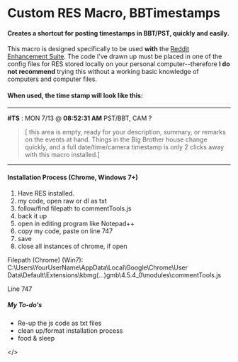 # Custom RES Macro, BBTimestamps
#### Creates a shortcut for posting timestamps in BBT/PST, quickly and easily.

This macro is designed specifically to be used **with** the [Reddit Enhancement Suite](http://redditenhancementsuite.com/).
The code I've drawn up must be placed in one of the config files for RES stored locally on your personal computer--therefore **I do not recommend** trying this without a working basic knowledge of computers and computer files.

#### When used, the time stamp will look like this:

---
**\#TS** : MON 7/13 @ **08:52:31 AM** PST/BBT, CAM ? 

> [ this area is empty, ready for your description, summary, or remarks on the events at hand. Things in the Big Brother house change quickly, and a full date/time/camera timestamp is only 2 clicks away with this macro installed.]

---

#### Installation Process (Chrome, Windows 7+)
1. Have RES installed.
2. my code, open raw or dl as txt
3. follow/find filepath to commentTools.js
4. back it up
5. open in editing program like Notepad++
6. copy my code, paste on line 747
7. save
8. close all instances of chrome, if open

Filepath (Chrome) (Win7): C:\Users\YourUserName\AppData\Local\Google\Chrome\User Data\Default\Extensions\kbmg(...)gmb\4.5.4_0\modules\commentTools.js

Line 747

##### My To-do's

* Re-up the js code as txt files
* clean up/format installation process
* food & sleep

</>
